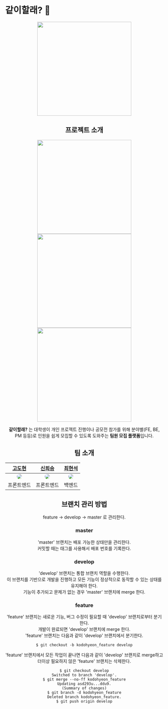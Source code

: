 # 같이할래? 🤝

<div align="center">
<img src="https://github.com/Can-U-Join-Us/CUJU-AOS/blob/master/images/initial_4.png" width="300">
</br>

## 프로젝트 소개

<div align="center">
<img src="https://github.com/Can-U-Join-Us/CUJU-AOS/blob/master/images/initial_1.png" width="300">
</br>

<div align="center">
<img src="https://github.com/Can-U-Join-Us/CUJU-AOS/blob/master/images/initial_2.png" width="300">
</br>

<div align="center">
<img src="https://github.com/Can-U-Join-Us/CUJU-AOS/blob/master/images/initial_3.png" width="300">
</br>

 **같이할래?** 는 대학생이 개인 프로젝트 진행이나 공모전 참가를 위해 분야별(FE, BE, PM 등등)로 인원을 쉽게 모집할 수 있도록 도와주는 **팀원 모집 플랫폼**입니다.

## 팀 소개

|[고도현](https://github.com/k906506)|[신희승](https://github.com/sinheeseung)|[최현석](https://github.com/201702083)|
|:-:|:-:|:-:|
|<a href="url"><img src="https://avatars.githubusercontent.com/k906506" style="border-radius:50%"></a>|<a href="url"><img src="https://avatars.githubusercontent.com/sinheeseung" style="border-radius:50%"></a>|<a href="url"><img src="https://avatars.githubusercontent.com/201702083" style="border-radius:50%"></a>|
|프론트엔드|프론트엔드|백엔드|

## 브랜치 관리 방법
feature -> develop -> master 로 관리한다.

### master
'master' 브랜치는 배포 가능한 상태만을 관리한다.  
커밋할 때는 태그를 사용해서 배포 번호를 기록한다.

### develop
'develop' 브랜치는 통합 브랜치 역할을 수행한다.  
이 브랜치를 기반으로 개발을 진행하고 모든 기능이 정상적으로 동작할 수 있는 상태를 유지해야 한다.  
기능이 추가되고 문제가 없는 경우 'master' 브랜치에 merge 한다.

### feature
'feature' 브랜치는 새로운 기능, 버그 수정이 필요할 때 'develop' 브랜치로부터 분기한다.  
개발이 완료되면 'develop' 브랜치에 merge 한다.  
'feature' 브랜치는 다음과 같이 'develop' 브랜치에서 분기한다.

```
$ git checkout -b kodohyeon_feature develop
```

'feature' 브랜치에서 모든 작업이 끝나면 다음과 같이 'develop' 브랜치로 merge하고 더이상 필요하지 않은 'feature' 브랜치는 삭제한다.

```
$ git checkout develop
Switched to branch 'develop'.
$ git merge --no-ff kodohyeon_feature
Updating asd293u...ddu9.
(Summary of changes)
$ git branch -d kodohyeon_feature
Deleted branch kodohyeon_feature.
$ git push origin develop
```
